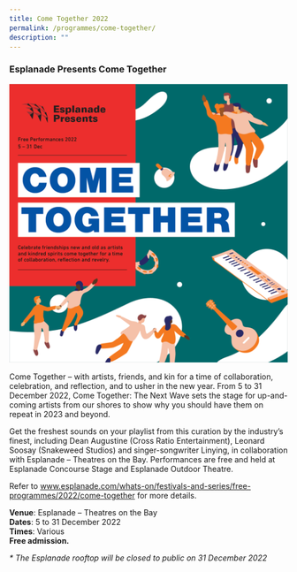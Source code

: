 ```yaml
---
title: Come Together 2022
permalink: /programmes/come-together/
description: ""
---
```

### Esplanade Presents Come Together

![Esplanade Presents](/images/ekv.png)

Come Together – with artists, friends, and kin for a time of collaboration, celebration, and reflection, and to usher in the new year. From 5 to 31 December 2022, Come Together: The Next Wave sets the stage for up-and-coming artists from our shores to show why you should have them on repeat in 2023 and beyond.

Get the freshest sounds on your playlist from this curation by the industry’s finest, including Dean Augustine (Cross Ratio Entertainment), Leonard Soosay (Snakeweed Studios) and singer-songwriter Linying, in collaboration with Esplanade – Theatres on the Bay. Performances are free and held at Esplanade Concourse Stage and Esplanade Outdoor Theatre.

Refer to
www.esplanade.com/whats-on/festivals-and-series/free-programmes/2022/come-together
for more details.

**Venue**: Esplanade – Theatres on the Bay <br>
**Dates**: 5 to 31 December 2022 <br>
**Times**: Various <br>
**Free admission.**

*\* The Esplanade rooftop will be closed to public on 31 December 2022*